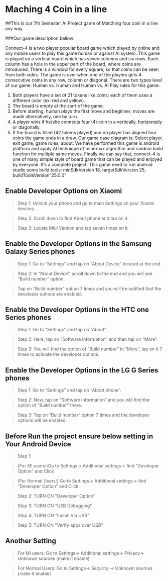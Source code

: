 # Maching 4 Coin in a line
##This is our 7th Semester AI Project game of Matching four coin in a line any way.

###Our game description bellow:

Connect-4 is a two player popular board game which played by online and any mobile users to play this game human or against AI system. 
This game is played on a vertical board which has seven columns and six rows.  Each column has a hole in the upper part of the board, where coins are introduced. There is a window for every square, so that coins can be seen from both sides. The game is over when one of the players gets 4 consecutive coins in any row, column or diagonal.
There are two types level of our game. Human vs. Human and Human vs. AI
Play rules for this game:
1. Both players have a set of 21 tokens like coins; each of them uses a different       color (ex: red and yellow).
2. The board is empty at the start of the game.
3. Before starting, human plays the first move and beginner; moves are made alternatively, one by turn.
4. A player wins if he/she connects four (4) coin in a vertically, horizontally or diagonally.
5. If the board is filled (42 tokens played) and no player has aligned four coins the game ends in a draw.
Our game case diagram is:
Select player, exit game, game rules, about.
We have performed this game is android platform and apply AI technique of mini-max algorithm and random build function for multiple same moves.
Finally we can say that, connect-4 is one of many simple style of board game that can be played and enjoyed by everyone.
It’s a complete project.
This game need to run android studio some build tools:
minSdkVersion 18, targetSdkVersion 25, buildToolsVersion"25.0.0"

## Enable Developer Options on Xiaomi

> Step 1: Unlock your phone and go to main Settings on your Xiaomi devices.

> Step 2: Scroll down to find About phone and tap on it.

> Step 3: Locate Miui Version and tap seven times on it.

## Enable the Developer Options in the Samsung Galaxy Series phones

> Step 1: Go to “Settings” and tap on “About Device” located at the end.

> Step 2: In “About Device”, scroll down to the end and you will see “Build number” option.

> Tap on “Build number” option 7 times and you will be notified that the developer options are enabled.

## Enable the Developer Options in the HTC one Series phones

> Step 1: Go to “Settings” and tap on “About”.

> Step 2: Here, tap on “Software information” and then tap on “More”.

> Step 3: You will find the option of “Build number” in “More”, tap on it 7 times to activate the developer options.

## Enable the Developer Options in the LG G Series phones

> Step 1: Go to “Settings” and tap on “About phone”.

> Step 2: Now, tap on “Software information” and you will find the option of “Build number” there.

> Step 3: Tap on “Build number” option 7 times and the developer options will be enabled.


## Before Run the project ensure below setting in Your Android Device

> Step 1: 

> (For MI users:)Go to Settings-> Additional settings-> find "Developer Option"  and Click

> (For Normal Users:) Go to Settings-> Additional settings-> find "Developer Option"  and Click

> Step 2: TURN ON "Developer Option"

> Step 3: TURN ON "USB Debugging"

> Step 4: TURN ON "Install Via USB"

> Step 5: TURN ON "Verify apps over USB"

## Another Setting

> For MI users: Go to Settings-> Additional settings-> Privacy-> Unknown sources (make it enable) 

> For Normal Users: Go to Settings-> Security -> Unknown sources (make it enable)
